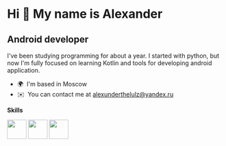 Hi 👋 My name is Alexander
==========================

Android developer 
----------------------

I've been studying programming for about a year. I started with python, but now I'm fully focused on learning Kotlin and tools for developing android application.

*   🌍  I'm based in Moscow
*   ✉️  You can contact me at [alexunderthelulz@yandex.ru](mailto:alexunderthelulz@yandex.ru) 

<b>Skills</b>


<img src="https://cdn.jsdelivr.net/gh/devicons/devicon@latest/icons/android/android-plain.svg" 
  height="45" witgh="45"/>
<img src="https://cdn.jsdelivr.net/gh/devicons/devicon@latest/icons/androidstudio/androidstudio-original.svg" 
  height="45" witgh="45"/>
<img src="https://cdn.jsdelivr.net/gh/devicons/devicon@latest/icons/kotlin/kotlin-original.svg" 
  height="45" witgh="45"/>

